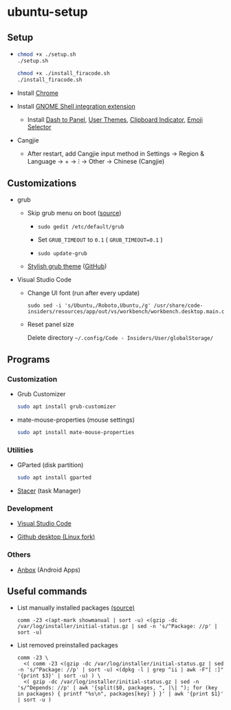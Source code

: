 # ubuntu-setup

## Setup

- 
  ```bash
  chmod +x ./setup.sh
  ./setup.sh
  
  chmod +x ./install_firacode.sh
  ./install_firacode.sh
  ```
  
- Install [Chrome](https://dl.google.com/linux/direct/google-chrome-stable_current_amd64.deb)

- Install [GNOME Shell integration extension](https://chrome.google.com/webstore/detail/gnome-shell-integration/gphhapmejobijbbhgpjhcjognlahblep)

  - Install [Dash to Panel](https://extensions.gnome.org/extension/1160/dash-to-panel/), [User Themes](https://extensions.gnome.org/extension/19/user-themes/), [Clipboard Indicator](https://extensions.gnome.org/extension/779/clipboard-indicator/), [Emoji Selector](https://extensions.gnome.org/extension/1162/emoji-selector/)

- Cangjie

  - After restart, add Cangjie input method in Settings → Region & Language → + → ⁝ → Other → Chinese (Cangjie)

    
## Customizations

- grub

  - Skip grub menu on boot ([source](https://askubuntu.com/a/1036957))

    - 
      ```
      sudo gedit /etc/default/grub
      ```

    - Set `GRUB_TIMEOUT` to `0.1` ( `GRUB_TIMEOUT=0.1` )

    - 
      ```
      sudo update-grub
      ```

  - [Stylish grub theme](https://www.gnome-look.org/p/1009237/) ([GitHub](https://github.com/vinceliuice/grub2-themes))

- Visual Studio Code
    
  - Change UI font (run after every update)
  
    ```
    sudo sed -i 's/Ubuntu,/Roboto,Ubuntu,/g' /usr/share/code-insiders/resources/app/out/vs/workbench/workbench.desktop.main.css
    ```

  - Reset panel size

    Delete directory `~/.config/Code - Insiders/User/globalStorage/`

## Programs

### Customization

- Grub Customizer

  ```bash
  sudo apt install grub-customizer
  ```

- mate-mouse-properties (mouse settings)

  ```bash
  sudo apt install mate-mouse-properties
  ```
  
### Utilities

- GParted (disk partition)

  ```bash
  sudo apt install gparted
  ```

- [Stacer](https://github.com/oguzhaninan/Stacer/releases) (task Manager)

### Development

- [Visual Studio Code](https://code.visualstudio.com/)
  
- [Github desktop (Linux fork)](https://github.com/shiftkey/desktop/releases)

### Others

- [Anbox](https://docs.anbox.io/userguide/install.html) (Android Apps)

## Useful commands

- List manually installed packages [(source)](https://askubuntu.com/a/492343)

  ```
  comm -23 <(apt-mark showmanual | sort -u) <(gzip -dc /var/log/installer/initial-status.gz | sed -n 's/^Package: //p' | sort -u)
  ```
- List removed preinstalled packages

  <!--
  ```
  # WARNING: apt does not have a stable CLI interface. Use with caution in scripts.
  # <(apt list --installed | sed -n 's/[//].*//p' | sort -u)
  # <(apt list --installed | awk -F '/' '{print $1}' | sort -u)
  # <( (apt-mark showmanual; apt-mark showauto) | cat | sort -u)
  comm -23 <(gzip -dc /var/log/installer/initial-status.gz | sed -n 's/^Package: //p' | sort -u) <(dpkg -l | grep ^ii | awk '{print $2}' | awk -F: '{print $1}' | sort -u) 
  ```
  -->
  
  ```
  comm -23 \
    <( comm -23 <(gzip -dc /var/log/installer/initial-status.gz | sed -n 's/^Package: //p' | sort -u) <(dpkg -l | grep ^ii | awk -F"[ :]" '{print $3}' | sort -u) ) \
    <( gzip -dc /var/log/installer/initial-status.gz | sed -n 's/^Depends: //p' | awk '{split($0, packages, ", |\| "); for (key in packages) { printf "%s\n", packages[key] } }' | awk '{print $1}' | sort -u )
  ```
